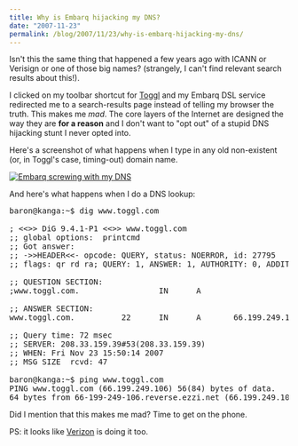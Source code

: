 ```yaml
---
title: Why is Embarq hijacking my DNS?
date: "2007-11-23"
permalink: /blog/2007/11/23/why-is-embarq-hijacking-my-dns/
---
```

<p>Isn't this the same thing that happened a few years ago with ICANN or Verisign or one of those big names?  (strangely, I can't find relevant search results about this!).</p>

<p>I clicked on my toolbar shortcut for <a href="http://www.toggl.com/">Toggl</a> and my Embarq DSL service redirected me to a search-results page instead of telling my browser the truth.  This makes me <em>mad</em>.  The core layers of the Internet are designed the way they are <strong>for a reason</strong> and I don't want to "opt out" of a stupid DNS hijacking stunt I never opted into.</p>

<p>Here's a screenshot of what happens when I type in any old non-existent (or, in Toggl's case, timing-out) domain name.</p>

<p><a href='http://www.xaprb.com/media/2007/11/embarq-sysbench.png' title='Embarq screwing with my DNS'><img src='http://www.xaprb.com/media/2007/11/embarq-sysbench.thumbnail.png' alt='Embarq screwing with my DNS' /></a></p>

<p>And here's what happens when I do a DNS lookup:</p>

<pre>baron@kanga:~$ dig www.toggl.com

; &lt;&lt;&gt;&gt; DiG 9.4.1-P1 &lt;&lt;&gt;&gt; www.toggl.com
;; global options:  printcmd
;; Got answer:
;; -&gt;&gt;HEADER&lt;&lt;- opcode: QUERY, status: NOERROR, id: 27795
;; flags: qr rd ra; QUERY: 1, ANSWER: 1, AUTHORITY: 0, ADDITIONAL: 0

;; QUESTION SECTION:
;www.toggl.com.                 IN      A

;; ANSWER SECTION:
www.toggl.com.          22      IN      A       66.199.249.106

;; Query time: 72 msec
;; SERVER: 208.33.159.39#53(208.33.159.39)
;; WHEN: Fri Nov 23 15:50:14 2007
;; MSG SIZE  rcvd: 47

baron@kanga:~$ ping www.toggl.com
PING www.toggl.com (66.199.249.106) 56(84) bytes of data.
64 bytes from 66-199-249-106.reverse.ezzi.net (66.199.249.106): icmp_seq=1 ttl=53 time=79.2 ms</pre>

<p>Did I mention that this makes me mad?  Time to get on the phone.</p>

<p>PS: it looks like <a href="http://www.consumeraffairs.com/news04/2007/11/verizon_search.html">Verizon</a> is doing it too.</p>
